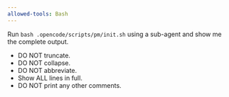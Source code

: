 ```yaml
---
allowed-tools: Bash
---
```


Run `bash .opencode/scripts/pm/init.sh` using a sub-agent and show me the complete output.

- DO NOT truncate.
- DO NOT collapse.
- DO NOT abbreviate.
- Show ALL lines in full.
- DO NOT print any other comments.

